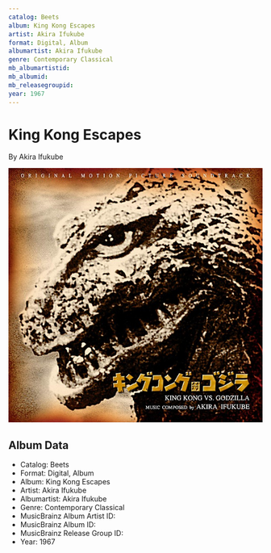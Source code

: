 ```yaml
---
catalog: Beets
album: King Kong Escapes
artist: Akira Ifukube
format: Digital, Album
albumartist: Akira Ifukube
genre: Contemporary Classical
mb_albumartistid: 
mb_albumid: 
mb_releasegroupid: 
year: 1967
---
```


# King Kong Escapes

By Akira Ifukube

![](../../assets/beetscovers/Akira_Ifukube-King_Kong_Escapes.jpg)

## Album Data

- Catalog: Beets
- Format: Digital, Album
- Album: King Kong Escapes
- Artist: Akira Ifukube
- Albumartist: Akira Ifukube
- Genre: Contemporary Classical
- MusicBrainz Album Artist ID: 
- MusicBrainz Album ID: 
- MusicBrainz Release Group ID: 
- Year: 1967

